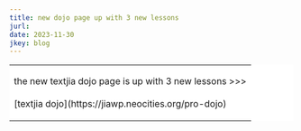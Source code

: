 ```yaml
---
title: new dojo page up with 3 new lessons
jurl: 
date: 2023-11-30
jkey: blog
---
```

<table border=0 cellpadding=3 bgcolor=ffffff>
<tr>
<td>
<p id=jiawhite>
the new textjia dojo page is up with 3 new lessons >>> <br><br>
[textjia dojo](https://jiawp.neocities.org/pro-dojo)
</p>
</td>
</tr>
</table>